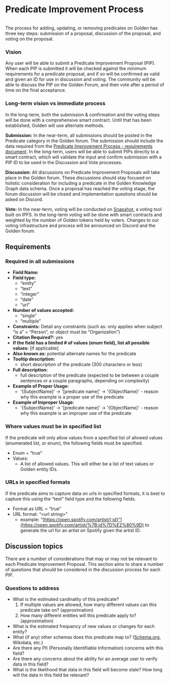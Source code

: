 # Predicate Improvement Process

<figure><img src="../../.gitbook/assets/image (1).png" alt=""><figcaption></figcaption></figure>

The process for adding, updating, or removing predicates on Golden has three key steps: submission of a proposal, discussion of the proposal, and voting on the proposal.

### Vision

Any user will be able to submit a Predicate Improvement Proposal (PIP). When each PIP is submitted it will be checked against the minimum requirements for a predicate proposal, and if so will be confirmed as valid and given an ID for use in discussion and voting. The community will be able to discuss the PIP on the Golden Forum, and then vote after a period of time on the final acceptance.

### Long-term vision vs immediate process

In the long-term, both the submission & confirmation and the voting steps will be done with a comprehensive smart contract. Until that has been established, Golden will use alternate methods.

**Submission:** In the near-term, all submissions should be posted in the Predicate category in the Golden forum. The submission should include the data required from the [Predicate Improvement Process - requirements document](https://www.notion.so/Predicate-Improvement-Process-requirements-c2927fdce8ec40219473ef74237845e6). In the long-term, users will be able to submit PIPs directly to a smart contract, which will validate the input and confirm submission with a PIP ID to be used in the Discussion and Vote processes.

**Discussion:** All discussions on Predicate Improvement Proposals will take place in the Golden forum. These discussions should stay focused on holistic consideration for including a predicate in the Golden Knowledge Graph data schema. Once a proposal has reached the voting stage, the forum discussion will be closed and implementation questions should be asked on Discord.

**Vote:** In the near-term, voting will be conducted on [Snapshot](https://snapshot.org), a voting tool built on IPFS. In the long-term voting will be done with smart contracts and weighted by the number of Golden tokens held by voters. Changes to our voting infrastructure and process will be announced on Discord and the Golden forum.

## Requirements

### Required in all submissions

* **Field Name:**
* **Field type:**
  * “entity”
  * “text”
  * “integer”
  * “date”
  * “url”
* **Number of values accepted:**
  * “single”
  * “multiple”
* **Constraints:** Detail any constraints (such as: only applies when subject “is a” = “Person”, or object must be “Organization”)
* **Citation Required?:** yes
* **If the field has a limited # of values (enum field), list all possible values:** [if applicable]
* **Also known as:** potential alternate names for the predicate
* **Tooltip description:**
  * short description of the predicate (300 characters or less)
* **Full description:**
  * full description of the predicate (expected to be between a couple sentences or a couple paragraphs, depending on complexity)
* **Example of Proper Usage:**
  * '{SubjectName}' → '[predicate name]' → '{ObjectName}' - reason why this example is a proper use of the predicate
* **Example of Improper Usage:**
  * '{SubjectName}' → '[predicate name]' → '{ObjectName}' - reason why this example is an improper use of the predicate

### Where values must be in specified list

If the predicate will only allow values from a specified list of allowed values (enumerated list, or enum), the following fields must be specified.

* Enum = “true”
* Values:
  * A list of allowed values. This will either be a list of text values or Golden entity IDs.

### URLs in specified formats

If the predicate aims to capture data on urls in specified formats, it is best to capture this using the “text” field type and the following fields.

* Format as URL = “true”
* URL format: “\<url string>”
  * example: “[https://open.spotify.com/artist/{:id}”](https://open.spotify.com/artist/%7B:id%7D%E2%80%9D) to generate the url for an artist on Spotify given the artist ID.

## Discussion topics

There are a number of considerations that may or may not be relevant to each Predicate Improvement Proposal. This section aims to share a number of questions that should be considered in the discussion process for each PIP.

### Questions to address

* What is the estimated cardinality of this predicate?
  1. If multiple values are allowed, how many different values can this predicate take on? (approximation)
  2. How many different entities will this predicate apply to? (approximation)
* What is the estimated frequency of new values or changes for each entity?
* What (if any) other schemas does this predicate map to? ([Schema.org](http://schema.org), Wikidata, etc.)
* Are there any PII (Personally Identifiable Information) concerns with this field?
* Are there any concerns about the ability for an average user to verify data in this field?
* What is the likelihood that data in this field will become stale? How long will the data in this field be relevant?
